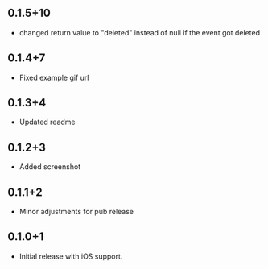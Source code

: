 ## 0.1.5+10

* changed return value to "deleted" instead of null if the event got deleted

## 0.1.4+7

* Fixed example gif url

## 0.1.3+4

* Updated readme

## 0.1.2+3

* Added screenshot

## 0.1.1+2

* Minor adjustments for pub release

## 0.1.0+1

* Initial release with iOS support.
